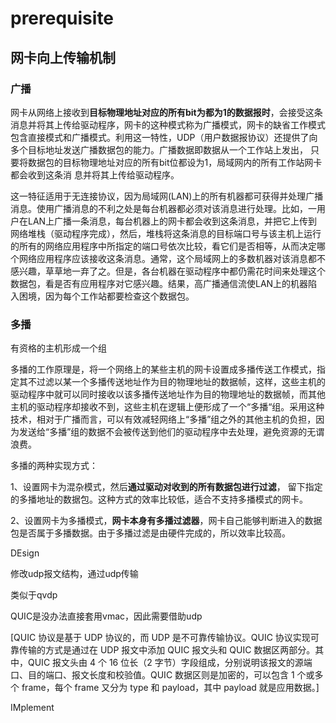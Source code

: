 # prerequisite

## 网卡向上传输机制

### 广播

网卡从网络上接收到**目标物理地址对应的所有bit为都为1的数据报时**，会接受这条消息并将其上传给驱动程序，网卡的这种模式称为广播模式，网卡的缺省工作模式包含直接模式和广播模式。利用这一特性，UDP（用户数据报协议）还提供了向多个目标地址发送广播数据包的能力。广播数据即数据从一个工作站上发出， 只要将数据包的目标物理地址对应的所有bit位都设为1，局域网内的所有工作站网卡都会收到这条消 息并将其上传给驱动程序。

这一特征适用于无连接协议，因为局域网(LAN)上的所有机器都可获得并处理广播消息。使用广播消息的不利之处是每台机器都必须对该消息进行处理。比如，一用户在LAN上广播一条消息，每台机器上的网卡都会收到这条消息，并把它上传到网络堆栈（驱动程序完成），然后，堆栈将这条消息的目标端口号与该主机上运行的所有的网络应用程序中所指定的端口号依次比较，看它们是否相等，从而决定哪个网络应用程序应该接收这条消息。通常，这个局域网上的多数机器对该消息都不感兴趣，草草地一弃了之。但是，各台机器在驱动程序中都仍需花时间来处理这个数据包，看是否有应用程序对它感兴趣。结果，高广播通信流使LAN上的机器陷入困境，因为每个工作站都要检查这个数据包。

### 多播

有资格的主机形成一个组

多播的工作原理是，将一个网络上的某些主机的网卡设置成多播传送工作模式，指定其不过滤以某一个多播传送地址作为目的物理地址的数据帧，这样，这些主机的驱动程序中就可以同时接收以该多播传送地址作为目的物理地址的数据帧，而其他主机的驱动程序却接收不到，这些主机在逻辑上便形成了一个“多播“组。采用这种技术，相对于广播而言，可以有效减轻网络上“多播”组之外的其他主机的负担，因为发送给“多播”组的数据不会被传送到他们的驱动程序中去处理，避免资源的无谓浪费。



多播的两种实现方式：

1、设置网卡为混杂模式，然后**通过驱动对收到的所有数据包进行过滤**， 留下指定的多播地址的数据包。这种方式的效率比较低，适合不支持多播模式的网卡。

2、设置网卡为多播模式，**网卡本身有多播过滤器**，网卡自己能够判断进入的数据包是否属于多播数据。由于多播过滤是由硬件完成的，所以效率比较高。















DEsign

修改udp报文结构，通过udp传输

类似于qvdp

QUIC是没办法直接套用vmac，因此需要借助udp

[QUIC 协议是基于 UDP 协议的，而 UDP 是不可靠传输协议。QUIC 协议实现可靠传输的方式是通过在 UDP 报文中添加 QUIC 报文头和 QUIC 数据区两部分。其中，QUIC 报文头由 4 个 16 位长（2 字节）字段组成，分别说明该报文的源端口、目的端口、报文长度和校验值。QUIC 数据区则是加密的，可以包含 1 个或多个 frame，每个 frame 又分为 type 和 payload，其中 payload 就是应用数据。]

IMplement

